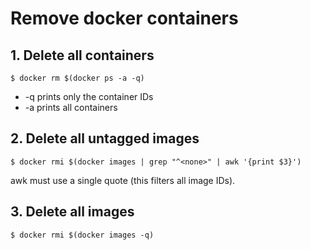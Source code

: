 # Remove docker containers

## 1. Delete all containers

    $ docker rm $(docker ps -a -q)

* -q prints only the container IDs
* -a prints all containers

## 2. Delete all untagged images

    $ docker rmi $(docker images | grep "^<none>" | awk '{print $3}')

awk must use a single quote (this filters all image IDs).

## 3. Delete all images

    $ docker rmi $(docker images -q)
